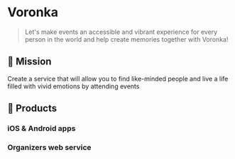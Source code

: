 # Voronka

>Let's make events an accessible and vibrant experience for every person in the world and help create memories together with Voronka!

## 🚀 Mission
Create a service that will allow you to find like-minded people and live a life filled with vivid emotions by attending events

## 📱 Products

### iOS & Android apps


### Organizers web service

